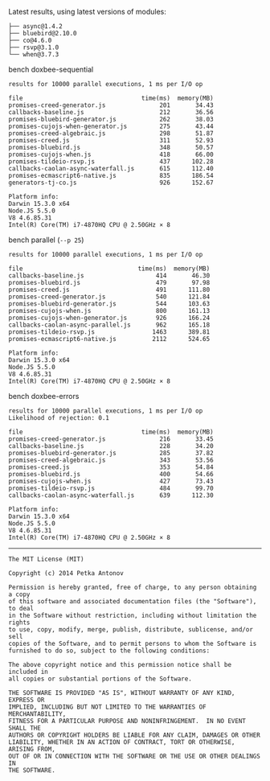 Latest results, using latest versions of modules:

    ├── async@1.4.2
    ├── bluebird@2.10.0
    ├── co@4.6.0
    ├── rsvp@3.1.0
    └── when@3.7.3

bench doxbee-sequential

    results for 10000 parallel executions, 1 ms per I/O op
    
    file                                 time(ms)  memory(MB)
    promises-creed-generator.js               201       34.43
    callbacks-baseline.js                     212       36.56
    promises-bluebird-generator.js            262       38.03
    promises-cujojs-when-generator.js         275       43.44
    promises-creed-algebraic.js               298       51.87
    promises-creed.js                         311       52.93
    promises-bluebird.js                      348       50.57
    promises-cujojs-when.js                   418       66.00
    promises-tildeio-rsvp.js                  437      102.28
    callbacks-caolan-async-waterfall.js       615      112.40
    promises-ecmascript6-native.js            835      186.54
    generators-tj-co.js                       926      152.67
    
    Platform info:
    Darwin 15.3.0 x64
    Node.JS 5.5.0
    V8 4.6.85.31
    Intel(R) Core(TM) i7-4870HQ CPU @ 2.50GHz × 8

bench parallel (`--p 25`)

    results for 10000 parallel executions, 1 ms per I/O op
    
    file                                time(ms)  memory(MB)
    callbacks-baseline.js                    414       46.30
    promises-bluebird.js                     479       97.98
    promises-creed.js                        491      111.80
    promises-creed-generator.js              540      121.84
    promises-bluebird-generator.js           544      103.63
    promises-cujojs-when.js                  800      161.13
    promises-cujojs-when-generator.js        926      166.24
    callbacks-caolan-async-parallel.js       962      165.18
    promises-tildeio-rsvp.js                1463      389.81
    promises-ecmascript6-native.js          2112      524.65
    
    Platform info:
    Darwin 15.3.0 x64
    Node.JS 5.5.0
    V8 4.6.85.31
    Intel(R) Core(TM) i7-4870HQ CPU @ 2.50GHz × 8

bench doxbee-errors

    results for 10000 parallel executions, 1 ms per I/O op
    Likelihood of rejection: 0.1
    
    file                                 time(ms)  memory(MB)
    promises-creed-generator.js               216       33.45
    callbacks-baseline.js                     228       34.20
    promises-bluebird-generator.js            285       37.82
    promises-creed-algebraic.js               343       53.56
    promises-creed.js                         353       54.84
    promises-bluebird.js                      400       54.66
    promises-cujojs-when.js                   427       73.43
    promises-tildeio-rsvp.js                  484       99.70
    callbacks-caolan-async-waterfall.js       639      112.30
    
    Platform info:
    Darwin 15.3.0 x64
    Node.JS 5.5.0
    V8 4.6.85.31
    Intel(R) Core(TM) i7-4870HQ CPU @ 2.50GHz × 8

---

```
The MIT License (MIT)

Copyright (c) 2014 Petka Antonov

Permission is hereby granted, free of charge, to any person obtaining a copy
of this software and associated documentation files (the "Software"), to deal
in the Software without restriction, including without limitation the rights
to use, copy, modify, merge, publish, distribute, sublicense, and/or sell
copies of the Software, and to permit persons to whom the Software is
furnished to do so, subject to the following conditions:

The above copyright notice and this permission notice shall be included in
all copies or substantial portions of the Software.

THE SOFTWARE IS PROVIDED "AS IS", WITHOUT WARRANTY OF ANY KIND, EXPRESS OR
IMPLIED, INCLUDING BUT NOT LIMITED TO THE WARRANTIES OF MERCHANTABILITY,
FITNESS FOR A PARTICULAR PURPOSE AND NONINFRINGEMENT.  IN NO EVENT SHALL THE
AUTHORS OR COPYRIGHT HOLDERS BE LIABLE FOR ANY CLAIM, DAMAGES OR OTHER
LIABILITY, WHETHER IN AN ACTION OF CONTRACT, TORT OR OTHERWISE, ARISING FROM,
OUT OF OR IN CONNECTION WITH THE SOFTWARE OR THE USE OR OTHER DEALINGS IN
THE SOFTWARE.
```
